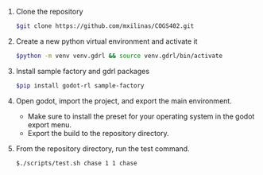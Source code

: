 1. Clone the repository
    ```bash
    $git clone https://github.com/mxilinas/COGS402.git
    ```
2. Create a new python virtual environment and activate it
    ```bash
    $python -m venv venv.gdrl && source venv.gdrl/bin/activate
    ```
3. Install sample factory and gdrl packages
    ```bash
    $pip install godot-rl sample-factory
    ```
4. Open godot, import the project, and export the main environment.
    - Make sure to install the preset for your operating system in the godot 
    export menu.
    - Export the build to the repository directory.
    
5. From the repository directory, run the test command.
    ```bash
    $./scripts/test.sh chase 1 1 chase
    ```

